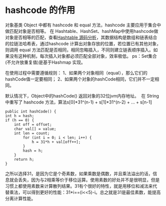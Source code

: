 hashcode 的作用
===

对象基类 Object 中都有 hashcode 和 equal 方法，hashcode 主要应用于集合中做匹配对象是否相等。
在 Hashtable、HashSet、hashMap中使用hashcode做对象是否相等的匹配，查看[Hashtable 源码分析](http://www.cnblogs.com/skywang12345/p/3310887.html)，其数据结构是数组和链表结合的拉链法哈希表，通过hashcode 计算出对象存放的位置，若位置已有其他对象，则调用 equal 方法匹配是否相同，相同忽略插入，不同则建立链表顺序插入。如果没有这种机制，每次插入对象都必须匹配全部对象，效率极低。
ps：Set集合 (不允许放重复值)是基于Hashmap 实现。

在使用过程中需要遵循规则：
1、如果两个对象相同（equal），那么它们的hashCode值一定要相同；
2、如果两个对象的hashCode相同，它们并不一定相同。

默认情况下，Object中的hashCode() 返回对象的32位jvm内存地址。 
在 String中重写了 hashcode 方法，算法s[0]*31^(n-1) + s[1]*31^(n-2) + ... + s[n-1]

    public int hashCode() {  
    int h = hash;  
    if (h == 0) {  
        int off = offset;  
        char val[] = value;  
        int len = count;  
            for (int i = 0; i < len; i++) {  
                h = 31*h + val[off++];  
            }  
            hash = h;  
        }  
        return h;  
    }  
    
之所以选择31，是因为它是个奇素数，如果乘数是偶数，并且乘法溢出的话，信息就会丢失，因为与2相乘等价于移位运算。使用素数的好处并不是很明显，但是习惯上都使用素数来计算散列结果。31有个很好的特性，就是用移位和减法来代替乘法，可以得到更好的性能：31*i==(i<<5)-i。总之就是31是最佳素数，能提高分离计算性能。
